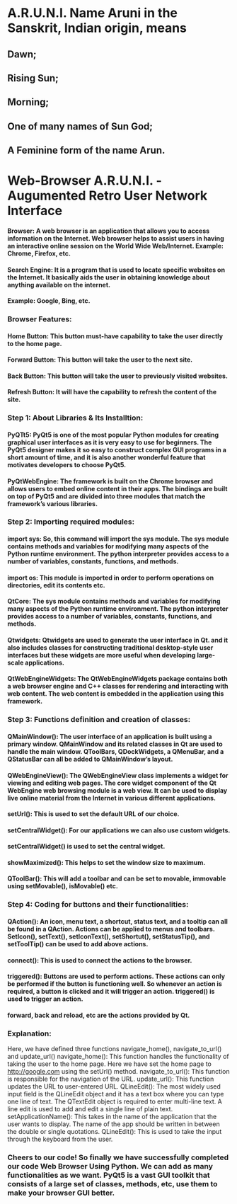 # A.R.U.N.I. Name Aruni in the Sanskrit, Indian origin, means 
## Dawn; 
## Rising Sun; 
## Morning; 
## One of many names of Sun God; 
## A Feminine form of the name Arun. 




   
   
   
   
# Web-Browser A.R.U.N.I. - Augumented Retro User Network Interface 

#### Browser: A web browser is an application that allows you to access information on the Internet. Web browser helps to assist users in having an interactive online session on the World Wide Web/Internet. Example: Chrome, Firefox, etc.

#### Search Engine: It is a program that is used to locate specific websites on the Internet. It basically aids the user in obtaining knowledge about anything available on the internet.

#### Example: Google, Bing, etc.

### Browser Features:
#### Home Button: This button must-have capability to take the user directly to the home page.
#### Forward Button: This button will take the user to the next site.
#### Back Button: This button will take the user to previously visited websites.
#### Refresh Button: It will have the capability to refresh the content of the site.

### Step 1: About Libraries & Its Installtion:
#### PyQTt5: PyQt5 is one of the most popular Python modules for creating graphical user interfaces as it is very easy to use for beginners. The PyQt5 designer makes it so easy to construct complex GUI programs in a short amount of time, and it is also another wonderful feature that motivates developers to choose PyQt5.
#### PyQtWebEngine: The framework is built on the Chrome browser and allows users to embed online content in their apps. The bindings are built on top of PyQt5 and are divided into three modules that match the framework’s various libraries.

### Step 2: Importing required modules:
#### import sys: So, this command will import the sys module. The sys module contains methods and variables for modifying many aspects of the Python runtime environment. The python interpreter provides access to a number of variables, constants, functions, and methods.
#### import os: This module is imported in order to perform operations on directories, edit its contents etc.
#### QtCore: The sys module contains methods and variables for modifying many aspects of the Python runtime environment. The python interpreter provides access to a number of variables, constants, functions, and methods.
#### Qtwidgets: Qtwidgets are used to generate the user interface in Qt. and it also includes classes for constructing traditional desktop-style user interfaces but these widgets are more useful when developing large-scale applications.
#### QtWebEngineWidgets: The QtWebEngineWidgets package contains both a web browser engine and C++ classes for rendering and interacting with web content. The web content is embedded in the application using this framework.

### Step 3: Functions definition and creation of classes:
#### QMainWindow(): The user interface of an application is built using a primary window. QMainWindow and its related classes in Qt are used to handle the main window. QToolBars, QDockWidgets, a QMenuBar, and a QStatusBar can all be added to QMainWindow’s layout.
#### QWebEngineView(): The QWebEngineView class implements a widget for viewing and editing web pages. The core widget component of the Qt WebEngine web browsing module is a web view. It can be used to display live online material from the Internet in various different applications.
#### setUrl(): This is used to set the default URL of our choice.
#### setCentralWidget(): For our applications we can also use custom widgets.
#### setCentralWidget() is used to set the central widget.
#### showMaximized(): This helps to set the window size to maximum.
#### QToolBar(): This will add a toolbar and can be set to movable, immovable using setMovable(), isMovable() etc.

### Step 4: Coding for buttons and their functionalities:
#### QAction(): An icon, menu text, a shortcut, status text, and a tooltip can all be found in a QAction. Actions can be applied to menus and toolbars. SetIcon(), setText(), setIconText(), setShortut(), setStatusTip(), and setToolTip() can be used to add above actions.
#### connect(): This is used to connect the actions to the browser.
#### triggered(): Buttons are used to perform actions. These actions can only be performed if the button is functioning well. So whenever an action is required, a button is clicked and it will trigger an action. triggered() is used to trigger an action.
#### forward, back and reload, etc are the actions provided by Qt.

### Explanation:

Here, we have defined three functions navigate_home(), navigate_to_url() and update_url()
navigate_home(): This function handles the functionality of taking the user to the home page. Here we have set the home page to http://google.com using the setUrl() method.
navigate_to_url(): This function is responsible for the navigation of the URL.
update_url(): This function updates the URL to user-entered URL.
QLineEdit(): The most widely used input field is the QLineEdit object and it has a text box where you can type one line of text. The QTextEdit object is required to enter multi-line text. A line edit is used to add and edit a single line of plain text.
setApplicationName(): This takes in the name of the application that the user wants to display. The name of the app should be written in between the double or single quotations.
QLineEdit(): This is used to take the input through the keyboard from the user.

### Cheers to our code! So finally we have successfully completed our code Web Browser Using Python. We can add as many functionalities as we want. PyQt5 is a vast GUI toolkit that consists of a large set of classes, methods, etc, use them to make your browser GUI better.




